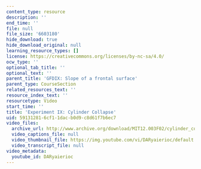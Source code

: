 ```yaml
---
content_type: resource
description: ''
end_time: ''
file: null
file_size: '6603180'
hide_download: true
hide_download_original: null
learning_resource_types: []
license: https://creativecommons.org/licenses/by-nc-sa/4.0/
ocw_type: ''
optional_tab_title: ''
optional_text: ''
parent_title: 'GFDIX: Slope of a frontal surface'
parent_type: CourseSection
related_resources_text: ''
resource_index_text: ''
resourcetype: Video
start_time: ''
title: 'Experiment IX: Cylinder Collapse'
uid: 59131281-6cf1-1dac-b0d9-c8d61f7b6ec7
video_files:
  archive_url: http://www.archive.org/download/MIT12.003F02/cylinder_collapse.mp4
  video_captions_file: null
  video_thumbnail_file: https://img.youtube.com/vi/DARyaierioc/default.jpg
  video_transcript_file: null
video_metadata:
  youtube_id: DARyaierioc
---
```

